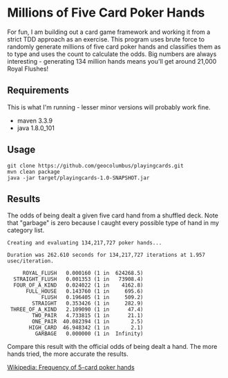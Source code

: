 # Millions of Five Card Poker Hands

For fun, I am building out a card game framework and working it from a strict TDD approach as an exercise. This program uses brute force to randomly generate millions of five card poker hands and classifies them as to type and uses the count to calculate the odds. Big numbers are always interesting - generating 134 million hands means you'll get around 21,000 Royal Flushes!

## Requirements

This is what I'm running - lesser minor versions will probably work fine.

* maven 3.3.9
* java 1.8.0_101

## Usage

```
git clone https://github.com/geocolumbus/playingcards.git
mvn clean package
java -jar target/playingcards-1.0-SNAPSHOT.jar
```

## Results

The odds of being dealt a given five card hand from a shuffled deck. Note that "garbage" is zero because I caught every possible type of hand in my category list.

```
Creating and evaluating 134,217,727 poker hands...

Duration was 262.610 seconds for 134,217,727 iterations at 1.957 usec/iteration.

     ROYAL_FLUSH   0.000160 (1 in  624268.5)
  STRAIGHT_FLUSH   0.001353 (1 in   73908.4)
  FOUR_OF_A_KIND   0.024022 (1 in    4162.8)
      FULL_HOUSE   0.143760 (1 in     695.6)
           FLUSH   0.196405 (1 in     509.2)
        STRAIGHT   0.353426 (1 in     282.9)
 THREE_OF_A_KIND   2.109090 (1 in      47.4)
        TWO_PAIR   4.733815 (1 in      21.1)
        ONE_PAIR  40.082394 (1 in       2.5)
       HIGH_CARD  46.948342 (1 in       2.1)
         GARBAGE   0.000000 (1 in  Infinity)
```

Compare this result with the official odds of being dealt a hand. The more hands tried, the more accurate the results.

[Wikipedia: Frequency of 5-card poker hands](https://en.wikipedia.org/wiki/Poker_probability#Frequency_of_5-card_poker_hands)